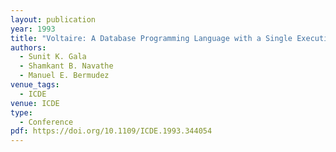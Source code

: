 ```yaml
---
layout: publication
year: 1993
title: "Voltaire: A Database Programming Language with a Single Execution Model for Evaluating Queries, Constraints amd Functions"
authors:
  - Sunit K. Gala
  - Shamkant B. Navathe
  - Manuel E. Bermudez
venue_tags:
  - ICDE
venue: ICDE
type:
  - Conference
pdf: https://doi.org/10.1109/ICDE.1993.344054
---
```

